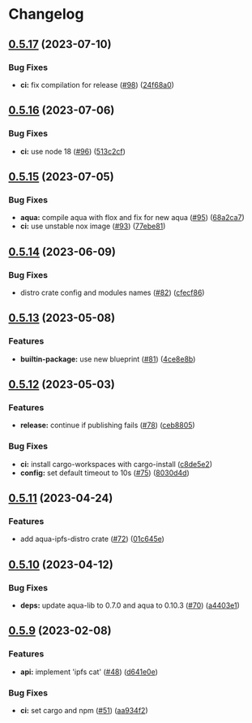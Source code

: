 # Changelog

## [0.5.17](https://github.com/fluencelabs/aqua-ipfs/compare/aqua-ipfs-v0.5.16...aqua-ipfs-v0.5.17) (2023-07-10)


### Bug Fixes

* **ci:** fix compilation for release ([#98](https://github.com/fluencelabs/aqua-ipfs/issues/98)) ([24f68a0](https://github.com/fluencelabs/aqua-ipfs/commit/24f68a054c580e9144e5a434c739fdaa503674eb))

## [0.5.16](https://github.com/fluencelabs/aqua-ipfs/compare/aqua-ipfs-v0.5.15...aqua-ipfs-v0.5.16) (2023-07-06)


### Bug Fixes

* **ci:** use node 18 ([#96](https://github.com/fluencelabs/aqua-ipfs/issues/96)) ([513c2cf](https://github.com/fluencelabs/aqua-ipfs/commit/513c2cfc3f6a9aa92f0d4bdad39568744e28f481))

## [0.5.15](https://github.com/fluencelabs/aqua-ipfs/compare/aqua-ipfs-v0.5.14...aqua-ipfs-v0.5.15) (2023-07-05)


### Bug Fixes

* **aqua:** compile aqua with flox and fix for new aqua ([#95](https://github.com/fluencelabs/aqua-ipfs/issues/95)) ([68a2ca7](https://github.com/fluencelabs/aqua-ipfs/commit/68a2ca7a54f227426f8c8c5932c9b86c1b9a2cf5))
* **ci:** use unstable nox image ([#93](https://github.com/fluencelabs/aqua-ipfs/issues/93)) ([77ebe81](https://github.com/fluencelabs/aqua-ipfs/commit/77ebe8179a08f99c9593d7d1305551355491e060))

## [0.5.14](https://github.com/fluencelabs/aqua-ipfs/compare/aqua-ipfs-v0.5.13...aqua-ipfs-v0.5.14) (2023-06-09)


### Bug Fixes

* distro crate config and modules names ([#82](https://github.com/fluencelabs/aqua-ipfs/issues/82)) ([cfecf86](https://github.com/fluencelabs/aqua-ipfs/commit/cfecf86ab59cf1fad5e880240705ec5bb0a09c6e))

## [0.5.13](https://github.com/fluencelabs/aqua-ipfs/compare/aqua-ipfs-v0.5.12...aqua-ipfs-v0.5.13) (2023-05-08)


### Features

* **builtin-package:** use new blueprint ([#81](https://github.com/fluencelabs/aqua-ipfs/issues/81)) ([4ce8e8b](https://github.com/fluencelabs/aqua-ipfs/commit/4ce8e8bce7f9d0b4ea046b73391f3b5199ab02a6))

## [0.5.12](https://github.com/fluencelabs/aqua-ipfs/compare/aqua-ipfs-v0.5.11...aqua-ipfs-v0.5.12) (2023-05-03)


### Features

* **release:** continue if publishing fails ([#78](https://github.com/fluencelabs/aqua-ipfs/issues/78)) ([ceb8805](https://github.com/fluencelabs/aqua-ipfs/commit/ceb88050f40292fa49eb195d31f25e254d9f426b))


### Bug Fixes

* **ci:** install cargo-workspaces with cargo-install ([c8de5e2](https://github.com/fluencelabs/aqua-ipfs/commit/c8de5e2f7dd0f1d9b92c6df7c659780432e94ce5))
* **config:** set default timeout to 10s ([#75](https://github.com/fluencelabs/aqua-ipfs/issues/75)) ([8030d4d](https://github.com/fluencelabs/aqua-ipfs/commit/8030d4d306dd800435d006ddc7a81ad286a3c859))

## [0.5.11](https://github.com/fluencelabs/aqua-ipfs/compare/aqua-ipfs-v0.5.10...aqua-ipfs-v0.5.11) (2023-04-24)


### Features

* add aqua-ipfs-distro crate ([#72](https://github.com/fluencelabs/aqua-ipfs/issues/72)) ([01c645e](https://github.com/fluencelabs/aqua-ipfs/commit/01c645e8c4e302552e0dfb065099d9f5d5807ce3))

## [0.5.10](https://github.com/fluencelabs/aqua-ipfs/compare/aqua-ipfs-v0.5.9...aqua-ipfs-v0.5.10) (2023-04-12)


### Bug Fixes

* **deps:** update aqua-lib to 0.7.0 and aqua to 0.10.3 ([#70](https://github.com/fluencelabs/aqua-ipfs/issues/70)) ([a4403e1](https://github.com/fluencelabs/aqua-ipfs/commit/a4403e1e64d2ee3a3ef2483a8367b0b8e3991d87))

## [0.5.9](https://github.com/fluencelabs/aqua-ipfs/compare/aqua-ipfs-v0.5.8...aqua-ipfs-v0.5.9) (2023-02-08)


### Features

* **api:** implement 'ipfs cat' ([#48](https://github.com/fluencelabs/aqua-ipfs/issues/48)) ([d641e0e](https://github.com/fluencelabs/aqua-ipfs/commit/d641e0e29cc2fb46b10091dd76215895942f4994))


### Bug Fixes

* **ci:** set cargo and npm ([#51](https://github.com/fluencelabs/aqua-ipfs/issues/51)) ([aa934f2](https://github.com/fluencelabs/aqua-ipfs/commit/aa934f29739b0aadcddf19d05848c01d3bf7385b))
